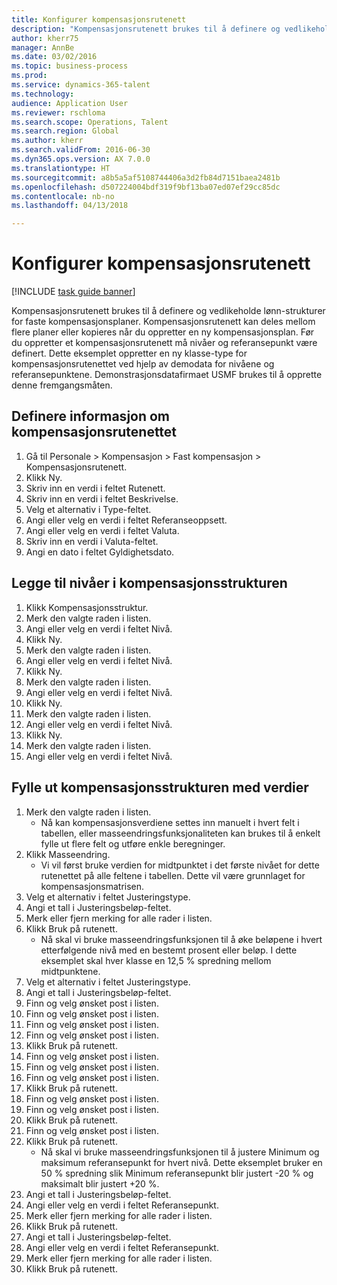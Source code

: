 ```yaml
--- 
title: Konfigurer kompensasjonsrutenett
description: "Kompensasjonsrutenett brukes til å definere og vedlikeholde lønn-strukturer for faste kompensasjonsplaner."
author: kherr75
manager: AnnBe
ms.date: 03/02/2016
ms.topic: business-process
ms.prod: 
ms.service: dynamics-365-talent
ms.technology: 
audience: Application User
ms.reviewer: rschloma
ms.search.scope: Operations, Talent
ms.search.region: Global
ms.author: kherr
ms.search.validFrom: 2016-06-30
ms.dyn365.ops.version: AX 7.0.0
ms.translationtype: HT
ms.sourcegitcommit: a8b5a5af5108744406a3d2fb84d7151baea2481b
ms.openlocfilehash: d507224004bdf319f9bf13ba07ed07ef29cc85dc
ms.contentlocale: nb-no
ms.lasthandoff: 04/13/2018

---
```

# <a name="set-up-compensation-grids"></a>Konfigurer kompensasjonsrutenett

[!INCLUDE [task guide banner](../../includes/task-guide-banner.md)]

Kompensasjonsrutenett brukes til å definere og vedlikeholde lønn-strukturer for faste kompensasjonsplaner. Kompensasjonsrutenett kan deles mellom flere planer eller kopieres når du oppretter en ny kompensasjonsplan.  Før du oppretter et kompensasjonsrutenett må nivåer og referansepunkt være definert. Dette eksemplet oppretter en ny klasse-type for kompensasjonsrutenettet ved hjelp av demodata for nivåene og referansepunktene. Demonstrasjonsdatafirmaet USMF brukes til å opprette denne fremgangsmåten.


## <a name="set-up-information-about-the-compensation-grid"></a>Definere informasjon om kompensasjonsrutenettet
1. Gå til Personale > Kompensasjon > Fast kompensasjon > Kompensasjonsrutenett.
2. Klikk Ny.
3. Skriv inn en verdi i feltet Rutenett.
4. Skriv inn en verdi i feltet Beskrivelse.
5. Velg et alternativ i Type-feltet.
6. Angi eller velg en verdi i feltet Referanseoppsett.
7. Angi eller velg en verdi i feltet Valuta.
8. Skriv inn en verdi i Valuta-feltet.
9. Angi en dato i feltet Gyldighetsdato.

## <a name="add-levels-to-the-compensation-structure"></a>Legge til nivåer i kompensasjonsstrukturen
1. Klikk Kompensasjonsstruktur.
2. Merk den valgte raden i listen.
3. Angi eller velg en verdi i feltet Nivå.
4. Klikk Ny.
5. Merk den valgte raden i listen.
6. Angi eller velg en verdi i feltet Nivå.
7. Klikk Ny.
8. Merk den valgte raden i listen.
9. Angi eller velg en verdi i feltet Nivå.
10. Klikk Ny.
11. Merk den valgte raden i listen.
12. Angi eller velg en verdi i feltet Nivå.
13. Klikk Ny.
14. Merk den valgte raden i listen.
15. Angi eller velg en verdi i feltet Nivå.

## <a name="fill-in-the-compensation-structure-with-values"></a>Fylle ut kompensasjonsstrukturen med verdier
1. Merk den valgte raden i listen.
    * Nå kan kompensasjonsverdiene settes inn manuelt i hvert felt i tabellen, eller masseendringsfunksjonaliteten kan brukes til å enkelt fylle ut flere felt og utføre enkle beregninger.  
2. Klikk Masseendring.
    * Vi vil først bruke verdien for midtpunktet i det første nivået for dette rutenettet på alle feltene i tabellen. Dette vil være grunnlaget for kompensasjonsmatrisen.  
3. Velg et alternativ i feltet Justeringstype.
4. Angi et tall i Justeringsbeløp-feltet.
5. Merk eller fjern merking for alle rader i listen.
6. Klikk Bruk på rutenett.
    * Nå skal vi bruke masseendringsfunksjonen til å øke beløpene i hvert etterfølgende nivå med en bestemt prosent eller beløp. I dette eksemplet skal hver klasse en 12,5 % spredning mellom midtpunktene.  
7. Velg et alternativ i feltet Justeringstype.
8. Angi et tall i Justeringsbeløp-feltet.
9. Finn og velg ønsket post i listen.
10. Finn og velg ønsket post i listen.
11. Finn og velg ønsket post i listen.
12. Finn og velg ønsket post i listen.
13. Klikk Bruk på rutenett.
14. Finn og velg ønsket post i listen.
15. Finn og velg ønsket post i listen.
16. Finn og velg ønsket post i listen.
17. Klikk Bruk på rutenett.
18. Finn og velg ønsket post i listen.
19. Finn og velg ønsket post i listen.
20. Klikk Bruk på rutenett.
21. Finn og velg ønsket post i listen.
22. Klikk Bruk på rutenett.
    * Nå skal vi bruke masseendringsfunksjonen til å justere Minimum og maksimum referansepunkt for hvert nivå. Dette eksemplet bruker en 50 % spredning slik Minimum referansepunkt blir justert -20 % og maksimalt blir justert +20 %.  
23. Angi et tall i Justeringsbeløp-feltet.
24. Angi eller velg en verdi i feltet Referansepunkt.
25. Merk eller fjern merking for alle rader i listen.
26. Klikk Bruk på rutenett.
27. Angi et tall i Justeringsbeløp-feltet.
28. Angi eller velg en verdi i feltet Referansepunkt.
29. Merk eller fjern merking for alle rader i listen.
30. Klikk Bruk på rutenett.


